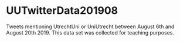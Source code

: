 # UUTwitterData201908
Tweets mentioning UtrechtUni or UniUtrecht between August 6th and August 20th 2019. This data set was collected for teaching purposes.
